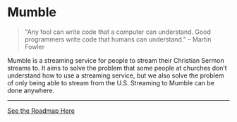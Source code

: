 # Mumble
> "Any fool can write code that a computer can understand. Good programmers write code that humans can understand." – Martin Fowler

Mumble is a streaming service for people to stream their Christian Sermon streams to. It aims to solve the problem that some people at churches don’t understand how to use a streaming service, but we also solve the problem of only being able to stream from the U.S. Streaming to Mumble can be done anywhere. 

---

[See the Roadmap Here](./docs/roadmap.md)